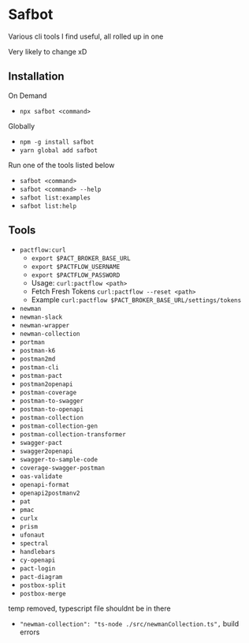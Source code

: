 # Safbot

Various cli tools I find useful, all rolled up in one

Very likely to change xD

## Installation

On Demand

- `npx safbot <command>`

Globally

- `npm -g install safbot`
- `yarn global add safbot`

Run one of the tools listed below

- `safbot <command>`
- `safbot <command> --help`
- `safbot list:examples`
- `safbot list:help`

## Tools

- `pactflow:curl`
  - `export $PACT_BROKER_BASE_URL`
  - `export $PACTFLOW_USERNAME`
  - `export $PACTFLOW_PASSWORD`
  - Usage: `curl:pactflow <path>`
  - Fetch Fresh Tokens `curl:pactflow --reset <path>`
  - Example `curl:pactflow $PACT_BROKER_BASE_URL/settings/tokens`
- `newman`
- `newman-slack`
- `newman-wrapper`
- `newman-collection`
- `portman`
- `postman-k6`
- `postman2md`
- `postman-cli`
- `postman-pact`
- `postman2openapi`
- `postman-coverage`
- `postman-to-swagger`
- `postman-to-openapi`
- `postman-collection`
- `postman-collection-gen`
- `postman-collection-transformer`
- `swagger-pact`
- `swagger2openapi`
- `swagger-to-sample-code`
- `coverage-swagger-postman`
- `oas-validate`
- `openapi-format`
- `openapi2postmanv2`
- `pat`
- `pmac`
- `curlx`
- `prism`
- `ufonaut`
- `spectral`
- `handlebars`
- `cy-openapi`
- `pact-login`
- `pact-diagram`
- `postbox-split`
- `postbox-merge`

temp removed, typescript file shouldnt be in there

- `"newman-collection": "ts-node ./src/newmanCollection.ts",` build errors
